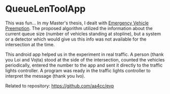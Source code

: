 # QueueLenToolApp

This was fun...
In my Master's thesis, I dealt with [Emergency Vehicle Preemption](https://en.wikipedia.org/wiki/Traffic_signal_preemption). The proposed algorithm utilized the information about the current queue size (number of vehicles standing at stopline), but a system or a detector which would give us this info was not available for the intersection at the time.

This android app helped us in the experiment in real traffic. A person (thank you Loi and Vojta) stood at the side of the intersection, counted the vehicles periodically, entered the number to the app and sent it directly to the traffic lights controller. A program was ready in the traffic lights controller to interpret the message (thank you Ivo). 

Related to repository: https://github.com/aa4cc/evp
